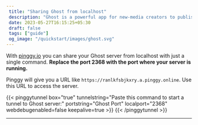 ```yaml
---
 title: "Sharing Ghost from localhost" 
 description: "Ghost is a powerful app for new-media creators to publish, share, and grow a business around their content."
 date: 2023-05-27T16:15:25+05:30 
 draft: false 
 tags: ["guide"]
 og_image: "/quickstart/images/ghost.svg"
---
```


With [pinggy.io](https://pinggy.io) you can share your Ghost server from localhost with just a single command. **Replace the port 2368 with the port where your server is running.**

Pinggy will give you a URL like `https://ranlkfsbjkxry.a.pinggy.online`. Use this URL to access the server.

{{< pinggytunnel box="true" tunnelstring="Paste this command to start a tunnel to Ghost server:" portstring="Ghost Port" localport="2368" webdebugenabled=false keepalive=true >}}
{{< /pinggytunnel >}}

<hr>

